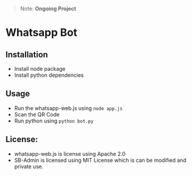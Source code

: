> Note: **Ongoing Project**

# Whatsapp Bot
## Installation

 - Install node package 
 - Install python dependencies 

## Usage
 - Run the whatsapp-web.js using `node app.js`
 - Scan the QR Code
 - Run python using `python bot.py`
 
## License:

 - whatsapp-web.js is license using Apache 2.0
 - SB-Admin is licensed using MIT License which is can be modified and private use.